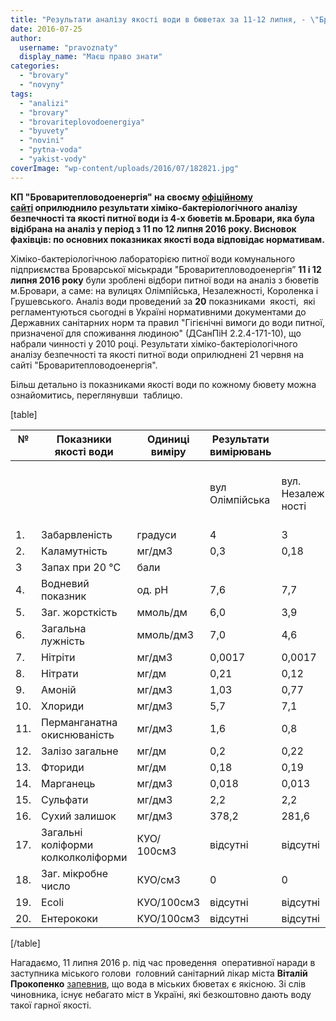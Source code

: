 ```yaml
---
title: "Результати аналізу якості води в бюветах за 11-12 липня, - \"Броваритепловодоенергія\""
date: 2016-07-25
author: 
  username: "pravoznaty"
  display_name: "Маєш право знати"
categories: 
  - "brovary"
  - "novyny"
tags: 
  - "analizi"
  - "brovary"
  - "brovariteplovodoenergiya"
  - "byuvety"
  - "novini"
  - "pytna-voda"
  - "yakist-vody"
coverImage: "wp-content/uploads/2016/07/182821.jpg"
---
```


**КП "Броваритепловодоенергія" на своєму [офіційному сайті](https://brovteplo.com.ua/node/233) оприлюднило результати хіміко-бактеріологічного аналізу безпечності та якості питної води із 4-х бюветів м.Бровари, яка була відібрана на аналіз у період з 11 по 12 липня 2016 року. Висновок фахівців: по основних показниках якості вода відповідає нормативам.**

Хіміко-бактеріологічною лабораторією питної води комунального підприємства Броварської міськради "Броваритепловодоенергія” **11 і 12 липня 2016 року** були зроблені відбори питної води на аналіз з бюветів м.Бровари, а саме: на вулицях Олімпійська, Незалежності, Короленка і Грушевського. Аналіз води проведений за **20** показниками  якості,  які регламентуються сьогодні в Україні нормативними документами до Державних санітарних норм та правил "Гігієнічні вимоги до води питної, призначеної для споживання людиною" (ДСанПіН 2.2.4-171-10), що набрали чинності у 2010 році. Результати хіміко-бактеріологічного аналізу безпечності та якості питної води оприлюднені 21 червня на сайті "Броваритепловодоенергія".

Більш детально із показниками якості води по кожному бювету можна ознайомитись, переглянувши  таблицю.

\[table\]

|   №    |   Показники якості  води |   Одиниці  виміру |   Результати  вимірювань |  |  |  |  |
| --- | --- | --- | --- | --- | --- | --- | --- |
|  |  |  |   вул  Олімпійська |   вул.  Незалеж- ності |   вул.  Коро- ленка |   вул.  Грушевсь- кого | Норматив ДСанПіН 2.2.4-171-10  бювети |
| 1. | Забарвленість | градуси | 4 | 3 | 2 | 17 | <20 |
| 2. | Каламутність | мг/дм3 | 0,3 | 0,18 | 0,3 | 1,5 | <1,0 |
| 3 | Запах при 20 °С | бали |  |  |  |  | <2 |
| 4. | Водневий показник | од. pH | 7,6 | 7,7 | 7,7 | 7,8 | 6,5-8,5 |
| 5. | Заг. жорсткість | ммоль/дм | 6,0 | 3,9 | 3,7 | 4,0 | <7,0 |
| 6. | Загальна лужність | ммоль/дм3 | 7,0 | 4,6 | 4,4 | 5,0 | <6,5 |
| 7. | Нітріти | мг/дм3 | 0,0017 | 0,0017 | 0,0014 | 0,0022 | <0,5 |
| 8. | Нітрати | мг/дм | 0,21 | 0,12 | 0,10 | 0,12 | <50 |
| 9. | Амоній | мг/дм3 | 1,03 | 0,77 | 0,75 | 1,27 | <1,2 |
| 10. | Хлориди | мг/дм3 | 5,7 | 7,1 | 6,4 | 7,5 | <250 |
| 11. |   Перманганатна  окиснюваність | мг/дм3 | 1,6 | 0,8 | 1,6 | 2,8 | <5,0 |
| 12. | Залізо загальне | мг/дм | 0,2 | 0,22 | 0,2 | 0,36 | <0,2 |
| 1З. | Фториди | мг/дм | 0,18 | 0,19 | 0,18 | 0,37 | <0,7-1,5 |
| 14. | Марганець | мг/дм3 | 0,018 | 0,013 | 0,012 | 0,019 | <0,05 |
| 15. | Сульфати | мг/дм3 | 2,2 | 2,2 | 1,7 | 1,9 | <250 |
| 16. | Сухий залишок | мг/дм3 | 378,2 | 281,6 | 286,8 | 292,0 | <1000 |
| 17. | Загальні коліформи колколколіформи | КУО/ 100см3 | відсутні | відсутні | відсутні | відсутні | відсутні |
| 18. | Заг. мікробне число | КУО/см3 | 0 | 0 | 0 | 0 | < 100 |
| 19. | Есоlі | КУО/100см3 | відсутні | відсутні | відсутні | відсутні | відсутні |
| 20. | Ентерококи | КУО/100см3 | відсутні | відсутні | відсутні | відсутні | відсутні |

\[/table\]

Нагадаємо, 11 липня 2016 р. під час проведення  оперативної наради в заступника міського голови  головний санітарний лікар міста **Віталій Прокопенко** [запевнив](https://mpz.brovary.org/u-deyakyh-dvorovyh-vodokolonkah-riven-nitrativ-perevyshhenyj-u-2-3-razy-ses/), що вода в міських бюветах є якісною. Зі слів чиновника, існує небагато міст в Україні, які безкоштовно дають воду такої гарної якості.
